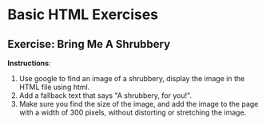 # Basic HTML Exercises

## Exercise: Bring Me A Shrubbery

**Instructions**:

1. Use google to find an image of a shrubbery, display the image in the HTML file using html.
2. Add a fallback text that says "A shrubbery, for you!".
3. Make sure you find the size of the image, and add the image to the page with a width of 300 pixels, without distorting or stretching the image.


